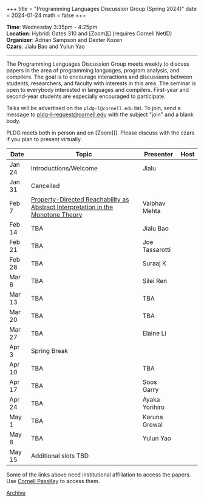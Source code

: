 +++
title = "Programming Languages Discussion Group (Spring 2024)"
date = 2024-01-24
math = false
+++

**Time**: Wednesday 3:35pm - 4:25pm <br/>
**Location**: Hybrid: Gates 310 and [Zoom][] (requires Cornell NetID) <br/>
**Organizer**: Adrian Sampson and Dexter Kozen <br/>
**Czars**: Jialu Bao and Yulun Yao

---

The Programming Languages Discussion Group meets weekly to discuss papers in the
area of programming languages, program analysis, and compilers. The goal is to
encourage interactions and discussions between students, researchers, and
faculty with interests in this area. The seminar is open to everybody interested
in languages and compilers. First-year and second-year students are especially
encouraged to participate. 

Talks will be advertised on the `pldg-l@cornell.edu` list. To join, send a
message to [pldg-l-request@cornell.edu][join-pldg] with the subject "join" and a
blank body.

PLDG meets both in person and on [Zoom][]. Please discuss with the czars if you
plan to present virtually.


| Date    | Topic                    | Presenter       | Host |
|---------|--------------------------|-----------------|------|
| Jan 24  | Introductions/Welcome    | Jialu           |      |
| Jan 31  | Cancelled                |                 |      |
| Feb 7   | [Property-Directed Reachability as Abstract Interpretation in the Monotone Theory](https://dl.acm.org/doi/pdf/10.1145/3498676)  | Vaibhav Mehta      |  |
| Feb 14  | TBA | Jialu Bao |  |
| Feb 21  | TBA | Joe Tassarotti |      |
| Feb 28  | TBA | Suraaj K    |      |
| Mar 6   | TBA | Silei Ren |      |
| Mar 13  | TBA | TBA  |  |
| Mar 20  | TBA | TBA  |  |
| Mar 27  | TBA | Elaine Li |      |
| Apr 3   | Spring Break             |                 |      |
| Apr 10  | TBA | TBA |      |
| Apr 17  | TBA | Soos Garry |  |
| Apr 24  | TBA | Ayaka Yorihiro |  |
| May 1   | TBA | Karuna Grewal |  |
| May 8   | TBA | Yulun Yao | |
| May 15  | Additional slots TBD | | |

Some of the links above need institutional affiliation to access the papers.
Use [Cornell PassKey](https://www.library.cornell.edu/services/apps/passkey)
to access them.

[Archive](../)

[join-pldg]: mailto:pldg-l-request@cornell.edu?subject=join